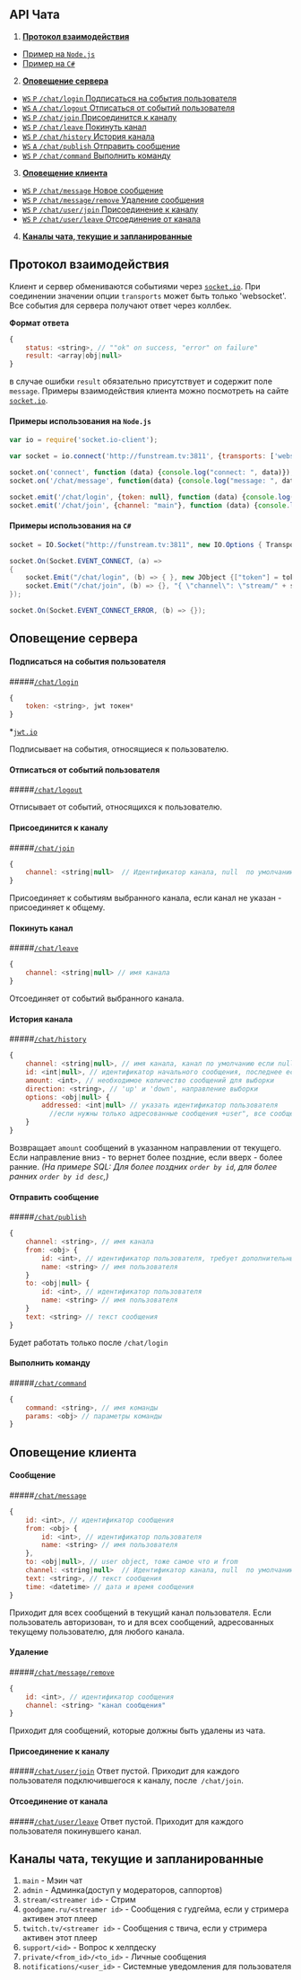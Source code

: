 ﻿API Чата
------
1. [**Протокол взаимодействия**](#Протокол-взаимодействия)
  - [Пример на `Node.js`](#Примеры-использования-на-nodejs)
  - [Пример на `C#`](#Примеры-использования-на-c)
2. [**Оповещение сервера**](#Оповещение-сервера)
  - [`WS` `P` `/chat/login` Подписаться на события пользователя](#Подписаться-на-события-пользователя)
  - [`WS` `A` `/chat/logout` Отписаться от событий пользователя](#Отписаться-от-событий-пользователя)
  - [`WS` `P` `/chat/join` Присоединится к каналу](#Присоединится-к-каналу)
  - [`WS` `P` `/chat/leave` Покинуть канал](#Покинуть-канал)
  - [`WS` `P` `/chat/history` История канала](#История-канала)
  - [`WS` `A` `/chat/publish` Отправить сообщение](#Отправить-сообщение)
  - [`WS` `P` `/chat/command` Выполнить команду](#Выполнить-команду)
3. [**Оповещение клиента**](#Оповещение-клиента)
  - [`WS` `P` `/chat/message` Новое сообщение](#Сообщение)
  - [`WS` `P` `/chat/message/remove` Удаление сообщения](#Удаление)
  - [`WS` `P` `/chat/user/join` Присоединение к каналу](#Присоединение-к-каналу)
  - [`WS` `P` `/chat/user/leave` Отсоединение от канала](#Отсоединение-от-канала)
4. [**Каналы чата, текущие и запланированные**](#Каналы-чата-текущие-и-запланированные)

## Протокол взаимодействия

Клиент и сервер обмениваются событиями через [`socket.io`](http://socket.io/).
При соединении значении опции `transports` может быть только 'websocket'.
Все события для сервера получают ответ через коллбек.

**Формат ответа**
```js
{
    status: <string>, // ""ok" on success, "error" on failure"
    result: <array|obj|null>
}
```
в случае ошибки `result` обязательно присутствует и содержит поле `message`.
Примеры взаимодействия клиента можно посмотреть на сайте [`socket.io`](http://socket.io/).

#### Примеры использования на `Node.js`

```js
var io = require('socket.io-client');

var socket = io.connect('http://funstream.tv:3811', {transports: ['websocket']});

socket.on('connect', function (data) {console.log("connect: ", data)});
socket.on('/chat/message', function(data) {console.log("message: ", data)});

socket.emit('/chat/login', {token: null}, function (data) {console.log("login: ", data)});
socket.emit('/chat/join', {channel: "main"}, function (data) {console.log("chat: ", data)});
```

#### Примеры использования на `C#`
```C#
socket = IO.Socket("http://funstream.tv:3811", new IO.Options { Transports = ImmutableList.Create("websocket") });

socket.On(Socket.EVENT_CONNECT, (a) =>
{
    socket.Emit("/chat/login", (b) => { }, new JObject {["token"] = token });
    socket.Emit("/chat/join", (b) => {}, "{ \"channel\": \"stream/" + streamerID + "\"}");
});

socket.On(Socket.EVENT_CONNECT_ERROR, (b) => {});
```

## Оповещение сервера

#### Подписаться на события пользователя
#####[`/chat/login`](http://funstream.tv/api/chat/login)
```js
{
    token: <string>, jwt токен*
}
```
*[`jwt.io`](http://jwt.io/)

Подписывает на события, относящиеся к пользователю.

#### Отписаться от событий пользователя
#####[`/chat/logout`](http://funstream.tv/api/)

Отписывает от событий, относящихся к пользователю.

#### Присоединится к каналу
#####[`/chat/join`](http://funstream.tv/api/chat/join)
```js
{
    channel: <string|null>  // Идентификатор канала, null  по умолчанию
}
```

Присоединяет к событиям выбранного канала, если канал не указан - присоединяет к общему.

#### Покинуть канал
#####[`/chat/leave`](http://funstream.tv/api/chat/leave)
```js
{
    channel: <string|null> // имя канала
}
```
Отсоединяет от событий выбранного канала.

#### История канала
#####[`/chat/history`](http://funstream.tv/api/chat/history)
```js
{
    channel: <string|null>, // имя канала, канал по умолчанию если null
    id: <int|null>, // идентификатор начального сообщения, последнее если null
    amount: <int>, // необходимое количество сообщений для выборки
    direction: <string>, // 'up' и 'down', направление выборки
    options: <obj|null> {
        addressed: <int|null> // указать идентификатор пользователя
          //если нужны только адресованные сообщения +user", все сообщения если null"
    }
}
```
Возвращает `amount` сообщений в указанном направлении от текущего. Если направление вниз - то вернет более поздние, если вверх - более ранние.
*(На примере SQL: Для более поздних `order by id`, для более ранних `order by id desc`,)*

#### Отправить сообщение
#####[`/chat/publish`](http://funstream.tv/api/chat/publish)
```js
{
    channel: <string>, // имя канала
    from: <obj> {
        id: <int>, // идентификатор пользователя, требует дополнительных привилегий
        name: <string> // имя пользователя
    }
    to: <obj|null> {
        id: <int>, // идентификатор пользователя
        name: <string> // имя пользователя
    }
    text: <string> // текст сообщения
}
```
Будет работать только после `/chat/login`

#### Выполнить команду
#####[`/chat/command`](http://funstream.tv/api/chat/command)
```js
{
    command: <string>, // имя команды
    params: <obj> // параметры команды
}
```

## Оповещение клиента

#### Сообщение
#####[`/chat/message`](http://funstream.tv/api/chat/message)
```js
{
    id: <int>, // идентификатор сообщения
    from: <obj> {
        id: <int>, // идентификатор пользователя
        name: <string> // имя пользователя
    },
    to: <obj|null>, // user object, тоже самое что и from
    channel: <string|null>  // Идентификатор канала, null  по умолчанию
    text: <string>, // текст сообщения
    time: <datetime> // дата и время сообщения
}
```
Приходит для всех сообщений в текущий канал пользователя. Если пользователь авторизован, то и для всех сообщений, адресованных текущему пользователю, для любого канала.

#### Удаление
#####[`/chat/message/remove`](http://funstream.tv/api/chat/message/remove)
```js
{
    id: <int>, // идентификатор сообщения
    channel: <string> "канал сообщения"
}
```
Приходит для сообщений, которые должны быть удалены из чата.

#### Присоединение к каналу
#####[`/chat/user/join`](http://funstream.tv/api/chat/user/join)
Ответ пустой. Приходит для каждого пользователя подключившегося к каналу, после` /chat/join`.

#### Отсоединение от канала
#####[`/chat/user/leave`](http://funstream.tv/api/chat/user/leave)
Ответ пустой. Приходит для каждого пользователя покинувшего канал.


## Каналы чата, текущие и запланированные
  1. `main` - Мэин чат
  2. `admin` - Админка(доступ у модераторов, саппортов)
  3. `stream/<streamer id>` - Стрим
  4. `goodgame.ru/<streamer id>` - Сообщения с гудгейма, если у стримера активен этот плеер
  5. `twitch.tv/<streamer id>` - Сообщения с твича, если у стримера активен этот плеер
  6. `support/<id>` - Вопрос к хелпдеску
  7. `private/<from_id>/<to_id>` - Личные сообщения
  8. `notifications/<user_id>` - Системные уведомления для пользователя